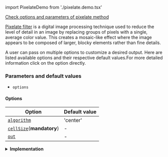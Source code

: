 import PixelateDemo from './pixelate.demo.tsx'

[Check options and parameters of pixelate method](https://image-js.github.io/image-js-typescript/classes/Image.html#pixelate 'github.io link')

[Pixelate filter](https://en.wikipedia.org/wiki/Pixelization 'Wikipedia link on pixelization concept') is a digital image processing technique used to reduce the level of detail in an image by replacing groups of pixels with a single, average color value. This creates a mosaic-like effect where the image appears to be composed of larger, blocky elements rather than fine details.

<PixelateDemo />

A user can pass on multiple options to customize a desired output. Here are listed available options and their respective default values.For more detailed information click on the option directly.

### Parameters and default values

- `options`

#### Options

| Option                                                                                                               | Default value |
| -------------------------------------------------------------------------------------------------------------------- | ------------- |
| [`algorithm`](https://image-js.github.io/image-js-typescript/interfaces/PixelateOptions.html#algorithm)              | 'center'      |
| [`cellSize`](https://image-js.github.io/image-js-typescript/interfaces/PixelateOptions.html#cellSize)(**mandatory**) | -             |
| [`out`](https://image-js.github.io/image-js-typescript/interfaces/PixelateOptions.html#out)                          | -             |

<details><summary><b>Implementation</b></summary>

Here's how a pixelate filter is implemented in ImageJS:

_Grid Division_: The first step is to divide the image into a grid of cells. Each cell will represent a block of pixels that will be replaced by a single color in the pixelated version.The size of the grid cells determines the degree of pixelation. Larger grid cells create a more pronounced pixelation effect.

_Color Sampling_: Within each grid cell, the filter samples the colors of the pixels contained in that cell. It can sample it in different algorithms, depending on what the user wants and what algorithm options it chooses.

_Color Replacement_: After obtaining the color for each grid cell, the filter replaces the color of all the pixels within that cell with the calculated sampling color. This effectively reduces the amount of color variation within each cell, resulting in a blocky appearance.

Since each grid cell now represents a larger area of the original image, the fine details are lost, and the image appears pixelated or mosaic-like.

</details>
